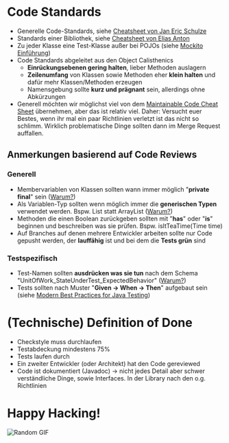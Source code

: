 # Code Standards

- Generelle Code-Standards, siehe [Cheatsheet von Jan Eric Schulze](https://gitlab.imn.htwk-leipzig.de/weicker/grapholution/-/blob/master/architecture/4-jschulze/JavaFX-BestPractices_1.pdf)
- Standards einer Bibliothek, siehe [Cheatsheet von Elias Anton](https://gitlab.imn.htwk-leipzig.de/weicker/grapholution/-/blob/master/architecture/6-eanton/Libraries-Cheatsheet_EliasAnton.pdf)
- Zu jeder Klasse eine Test-Klasse außer bei POJOs (siehe [Mockito Einführung](https://gitlab.imn.htwk-leipzig.de/weicker/grapholution/-/blob/master/architecture/5-bkillisch/src/test/java/workflowEval/AppTest.java))
- Code Standards abgeleitet aus den Object Calisthenics
    - **Einrückungsebenen gering halten**, lieber Methoden auslagern
    - **Zeilenumfang** von Klassen sowie Methoden eher **klein halten** und dafür mehr Klassen/Methoden erzeugen
    - Namensgebung sollte **kurz und prägnant** sein, allerdings ohne Abkürzungen
- Generell möchten wir möglichst viel von dem [Maintainable Code Cheat Sheet](https://liviuoprisan.com/maintainable-code-cheat-sheet/) übernehmen, aber das ist relativ viel. Daher: Versucht euer Bestes, wenn ihr mal ein paar Richtlinien verletzt ist das nicht so schlimm. Wirklich problematische Dinge sollten dann im Merge Request auffallen. 

## Anmerkungen basierend auf Code Reviews

### Generell
- Membervariablen von Klassen sollten wann immer möglich "**private final**" sein ([Warum?](https://softwareengineering.stackexchange.com/a/98703))
- Als Variablen-Typ sollten wenn möglich immer die **generischen Typen** verwendet werden. Bspw. List statt ArrayList ([Warum?](https://stackoverflow.com/a/2279059))
- Methoden die einen Boolean zurückgeben sollten mit "**has**" oder "**is**" beginnen und beschreiben was sie prüfen. Bspw. isItTeaTime(Time time)
- Auf Branches auf denen mehrere Entwickler arbeiten sollte nur Code gepusht werden, der **lauffähig** ist und bei dem die **Tests grün** sind

### Testspezifisch
- Test-Namen sollten **ausdrücken was sie tun** nach dem Schema "UnitOfWork_StateUnderTest_ExpectedBehavior" ([Warum?](https://stackoverflow.com/a/1594049))
- Tests sollten nach Muster "**Given -> When -> Then**" aufgebaut sein (siehe [Modern Best Practices for Java Testing](https://phauer.com/2019/modern-best-practices-testing-java/))

# (Technische) Definition of Done
- Checkstyle muss durchlaufen
- Testabdeckung mindestens 75%
- Tests laufen durch
- Ein zweiter Entwickler (oder Architekt) hat den Code gereviewed
- Code ist dokumentiert (Javadoc) -> nicht jedes Detail aber schwer verständliche Dinge, sowie Interfaces. In der Library nach den o.g. Richtlinien

# Happy Hacking!
![Random GIF](https://media.giphy.com/media/KmHueA88mFABT9GkkR/giphy.gif)
